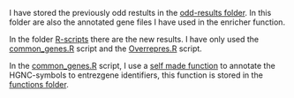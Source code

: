 I have stored the previously odd restults in the [odd-results folder](https://github.com/laurent2207/TiO2-scripts/tree/master/Odd_results). 
In this folder are also the annotated gene files I have used in the enricher function.

In the folder [R-scripts](https://github.com/laurent2207/TiO2-scripts/tree/master/R-scripts) there are the new results. I have only used the [common_genes.R](https://github.com/laurent2207/TiO2-scripts/blob/master/R-scripts/common_genes.R) script and the [Overrepres.R](https://github.com/laurent2207/TiO2-scripts/blob/master/R-scripts/Overrepres.R) script. 

In the [common_genes.R](https://github.com/laurent2207/TiO2-scripts/blob/master/R-scripts/common_genes.R) script, I use a [self made function](https://github.com/laurent2207/TiO2-scripts/blob/master/R-scripts/functions/GO_annotation.R) to annotate the HGNC-symbols to entrezgene identifiers, this function is stored in the [functions folder](https://github.com/laurent2207/TiO2-scripts/tree/master/R-scripts/functions).
